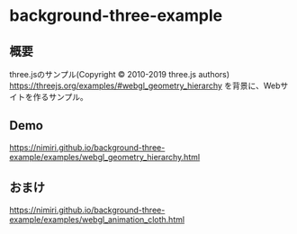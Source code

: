 # background-three-example

## 概要
three.jsのサンプル(Copyright © 2010-2019 three.js authors)
https://threejs.org/examples/#webgl_geometry_hierarchy
を背景に、Webサイトを作るサンプル。

## Demo
https://nimiri.github.io/background-three-example/examples/webgl_geometry_hierarchy.html

## おまけ
https://nimiri.github.io/background-three-example/examples/webgl_animation_cloth.html
